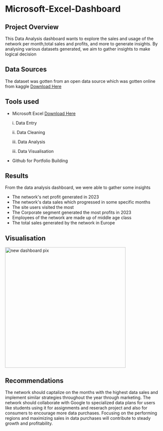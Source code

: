 # Microsoft-Excel-Dashboard
## Project Overview

This Data Analysis dashboard wants to explore the sales and usage of the network per month,total sales and profits, and more to generate insights. By analysing various datasets generated, we aim to gather insights to make logical decision
## Data Sources

The dataset was gotten from an open data source which was gotten online from kaggle [Download Here](https://www.kaggle.com)
## Tools used

- Microsoft Excel [Download Here](https://www.microsoft.com)
  
     i. Data Entry
  
     ii. Data Cleaning

     iii. Data Analysis
  
     iii. Data Visualisation
  
- Github for Portfolio Building
## Results

 From the data analysis dashboard, we were able to gather some insights
  - The network's net profit generated in 2023
  - The network's data sales which progressed in some specific months
  - The site users visited the most
  - The Corporate segment generated the most profits in 2023
  - Employees of the network are made up of middle age class
  - The total sales generated by the network in Europe
## Visualisation

<img width="396" alt="new dashboard pix" src="https://github.com/user-attachments/assets/894e4cc4-64d6-489a-9a2a-867291f662cb">

 ## Recommendations

 The network should captalize on the months with the highest data sales and implement similar strategies throughout the year through marketing. The network should collaborate with Google to specialized data plans for users like students using it for assignments and reserach project and also for consumers to encourage more data purchases. Focusing on the performing regions and maximizing sales in data purchases will contribute to steady growth and profitability.



